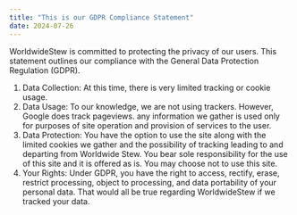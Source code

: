 ```yaml
---
title: "This is our GDPR Compliance Statement"
date: 2024-07-26
---
```

WorldwideStew is committed to protecting the privacy of our users. This statement outlines our compliance with the General Data Protection Regulation (GDPR).

1. Data Collection: At this time, there is very limited tracking or cookie usage. 
2. Data Usage: To our knowledge, we are not using trackers. However, Google does track pageviews. any information we gather is used only for purposes of site operation and provision of services to the user. 
3. Data Protection: You have the option to use the site along with the limited cookies we gather and the possibility of tracking leading to and departing from Worldwide Stew. You bear sole responsibility for the use of this site and it is offered as is. You may choose not to use this site.  
4. Your Rights: Under GDPR, you have the right to access, rectify, erase, restrict processing, object to processing, and data portability of your personal data. That would all be true regarding WorldwideStew if we tracked your data. 